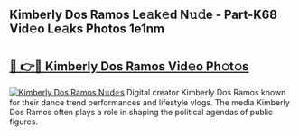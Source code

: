 ## Kimberly Dos Ramos Le𝚊k𝚎d N𝚞𝚍e - Part-K68 Vid𝚎o Le𝚊ks Photos 1e1nm

# <h2><a href="http://fbd88f8.evod.top/?m=Kimberly+Dos+Ramos">🔗 👉🔴 Kimberly Dos Ramos Vid𝚎o Ph𝚘t𝚘s</a></h2>

[![Kimberly Dos Ramos N𝚞d𝚎s](https://i.imgur.com/8V9OHl7.gif)](http://fbd88f8.evod.top/?m=Kimberly+Dos+Ramos)
Digital creator Kimberly Dos Ramos known for their dance trend performances and lifestyle vlogs. The media Kimberly Dos Ramos often plays a role in shaping the political agendas of public figures. 
